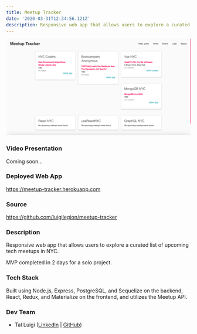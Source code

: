 ```yaml
---
title: Meetup Tracker
date: '2020-03-31T12:34:56.121Z'
description: Responsive web app that allows users to explore a curated list of upcoming tech meetups in NYC.
---
```


![Meetup Tracker Screenshot](./screenshot.png)

### Video Presentation

Coming soon...

### Deployed Web App

<https://meetup-tracker.herokuapp.com>

### Source

<https://github.com/luigilegion/meetup-tracker>

### Description

Responsive web app that allows users to explore a curated list of upcoming tech meetups in NYC.

MVP completed in 2 days for a solo project.

### Tech Stack

Built using Node.js, Express, PostgreSQL, and Sequelize on the backend, React, Redux, and Materialize on the frontend, and utilizes the Meetup API.

### Dev Team

- Tal Luigi ([LinkedIn](https://www.linkedin.com/in/talluigi) | [GitHub](https://github.com/luigilegion))
